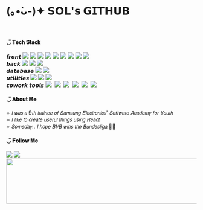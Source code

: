 

<!-- ![header](https://capsule-render.vercel.app/api?type=Waving&color=0:5c8eb7,100:575893&height=200&section=header&text=sol's%20github&fontSize=90&fontAlignY=40&animation=fadeIn&strokeWidth=2&stroke=ffffff&fontColor=ffffff) -->
<h1>
 (｡•̀ᴗ-)✦ 𝗦𝗢𝗟'𝘀 𝗚𝗜𝗧𝗛𝗨𝗕 
</h1>
<div align="center">
<br />
 

</div>
<h4>◡̎ 𝐓𝐞𝐜𝐡 𝐒𝐭𝐚𝐜𝐤 </h4>
<p align="left">
 <span>𝙛𝙧𝙤𝙣𝙩</span>
 <img src="https://img.shields.io/badge/typescript-3178C6?style=flat-square&logo=typescript&logoColor=white"/>
 <img src="https://img.shields.io/badge/Javascript-ffb13b?style=flat-square&logo=javascript&logoColor=white"/>
 <img src="https://img.shields.io/badge/React-61DAFB?style=flat-square&logo=React&logoColor=white"/>
 <img src="https://img.shields.io/badge/Next.js-000000?style=flat-square&logo=Next.js&logoColor=white"/>
 <img src="https://img.shields.io/badge/HTML5-E34F26?style=flat-square&logo=HTML5&logoColor=white"/>
 <img src="https://img.shields.io/badge/CSS3-809CC9?style=flat-square&logo=CSS3&logoColor=white"/>
 <img src="https://img.shields.io/badge/Tailwind CSS-06B6D4?style=flat-square&logo=Tailwind CSS&logoColor=white"/>
 <img src="https://img.shields.io/badge/styled components-DB7093?style=flat-square&logo=styled-components&logoColor=white"/>
 <img src="https://img.shields.io/badge/Vue.js-4FC08D?style=flat-square&logo=vuedotjs&logoColor=white"/>

  
 <br />
 <span>𝙗𝙖𝙘𝙠</span>
 <img src="https://img.shields.io/badge/Python-3766AB?style=flat-square&logo=Python&logoColor=white"/>
 <img src="https://img.shields.io/badge/Django-092E20?style=flat-square&logo=django&logoColor=white"/>
 <img src="https://img.shields.io/badge/Node.js-FE5196?style=flat-square&logo=Node.js&logoColor=white"/>
 <br />
 <span>𝙙𝙖𝙩𝙖𝙗𝙖𝙨𝙚</span>
 <img src="https://img.shields.io/badge/Mysql-A5915F?style=flat-square&logo=MySql&logoColor=white"/> 
 <img src="https://img.shields.io/badge/MongoDB-47A248?style=flat-square&logo=MongoDB&logoColor=white"/>
 <br />
 <span>𝙪𝙩𝙞𝙡𝙞𝙩𝙞𝙚𝙨</span>
 <img src="https://img.shields.io/badge/Vercel-000000?style=flat-square&logo=Vercel&logoColor=white"/>
 <img src="https://img.shields.io/badge/AWS-232F3E?style=flat-square&logo=AmazonAWS&logoColor=white"/> 
 <img src="https://img.shields.io/badge/Microsoft Azure-2496ED?style=flat-square&logo=Microsoft Azure&logoColor=white"/>&nbsp
 </br>
 <span>𝙘𝙤𝙬𝙤𝙧𝙠 𝙩𝙤𝙤𝙡𝙨</span>
 <img src="https://img.shields.io/badge/Github-181717?style=flat-square&logo=github&logoColor=white"/>&nbsp
 <img src="https://img.shields.io/badge/Gitlab-FC6D26?style=flat-square&logo=gitlab&logoColor=white"/>&nbsp
 <img src="https://img.shields.io/badge/Jira-0052CC?style=flat-square&logo=Jira&logoColor=white"/>&nbsp
 <img src="https://img.shields.io/badge/Notion-000000?style=flat-square&logo=Notion&logoColor=white"/>&nbsp
 <img src="https://img.shields.io/badge/Figma-F24E1E?style=flat-square&logo=Figma&logoColor=white"/>&nbsp
 <img src="https://img.shields.io/badge/Postman-FF6C37?style=flat-square&logo=postman&logoColor=white"/>&nbsp
</p>


<h4>◡̎ 𝐀𝐛𝐨𝐮𝐭 𝐌𝐞</h4>
<p align="left">
⟡ 𝘐 𝘸𝘢𝘴 𝘢 9𝘵𝘩 𝘵𝘳𝘢𝘪𝘯𝘦𝘦 𝘰𝘧 𝘚𝘢𝘮𝘴𝘶𝘯𝘨 𝘌𝘭𝘦𝘤𝘵𝘳𝘰𝘯𝘪𝘤𝘴' 𝘚𝘰𝘧𝘵𝘸𝘢𝘳𝘦 𝘈𝘤𝘢𝘥𝘦𝘮𝘺 𝘧𝘰𝘳 𝘠𝘰𝘶𝘵𝘩
<br />
⟡ 𝘐 𝘭𝘪𝘬𝘦 𝘵𝘰 𝘤𝘳𝘦𝘢𝘵𝘦 𝘶𝘴𝘦𝘧𝘶𝘭 𝘵𝘩𝘪𝘯𝘨𝘴 𝘶𝘴𝘪𝘯𝘨 𝘙𝘦𝘢𝘤𝘵
<br />
⟡ 𝘚𝘰𝘮𝘦𝘥𝘢𝘺.. 𝘐 𝘩𝘰𝘱𝘦 𝘉𝘝𝘉 𝘸𝘪𝘯𝘴 𝘵𝘩𝘦 𝘉𝘶𝘯𝘥𝘦𝘴𝘭𝘪𝘨𝘢 🖤💛
</p>

<h4>◡̎ 𝐅𝐨𝐥𝐥𝐨𝐰 𝐌𝐞 </h4>
<a href="https://velog.io/@s01k1m/posts"><img src="https://img.shields.io/badge/Tech%20Blog-11B48A?style=flat-square&logo=Vimeo&logoColor=white&link=https://velog.io/@s01k1m/posts"/></a>
<a href="mailto:sk618dev@gmail.com"><img src="https://img.shields.io/badge/Gmail-d14836?style=flat-square&logo=Gmail&logoColor=white&link=sk618dev@gmail.com"/></a>
<br/>
<!-- 
 go to see the UEFA game and F1.
 -->
  

<!--
**s0lk1m/s0lk1m** is a ✨ _special_ ✨ repository because its `README.md` (this file) appears on your GitHub profile.

Here are some ideas to get you started:


- 💬 Ask me about ...
- 📫 How to reach me: ...
- 😄 Pronouns: ...
- ⚡ Fun fact: ...
-->


<a href="https://github.com/devxb/gitanimals">
  <img
    src="https://render.gitanimals.org/lines/s01k1m?pet-id=602352517804158466"
    width="600"
    height="120"
  />
</a>
  
